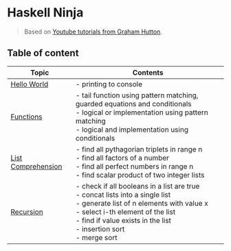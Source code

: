 # Haskell Ninja

> Based on [Youtube tutorials from Graham Hutton](https://www.youtube.com/playlist?list=PLF1Z-APd9zK7usPMx3LGMZEHrECUGodd3).

## Table of content

| Topic | Contents |
|------------|------------|
|[Hello World](/fp-in-haskell/day1-hello.hs)|- printing to console|
|[Functions](/fp-in-haskell/day6-functions.hs)|- tail function using pattern matching, guarded equations and conditionals <br>- logical or implementation using pattern matching <br>- logical and implementation using conditionals|
|[List Comprehension](/fp-in-haskell/day7-list-comprehension.hs)|- find all pythagorian triplets in range n <br>- find all factors of a number <br>- find all perfect numbers in range n <br>- find scalar product of two integer lists|
|[Recursion](/fp-in-haskell/day8-recursion.hs)|- check if all booleans in a list are true<br>- concat lists into a single list<br>- generate list of n elements with value x<br>- select i-th element of the list<br>- find if value exists in the list<br>- insertion sort<br>- merge sort|
